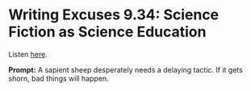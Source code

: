 # Writing Excuses 9.34: Science Fiction as Science Education 

Listen [here](http://www.writingexcuses.com/2014/08/17/writing-excuses-9-34-science-fiction-as-science-education/). 

**Prompt:** A sapient sheep desperately needs a delaying tactic. If it gets shorn, bad things will happen.